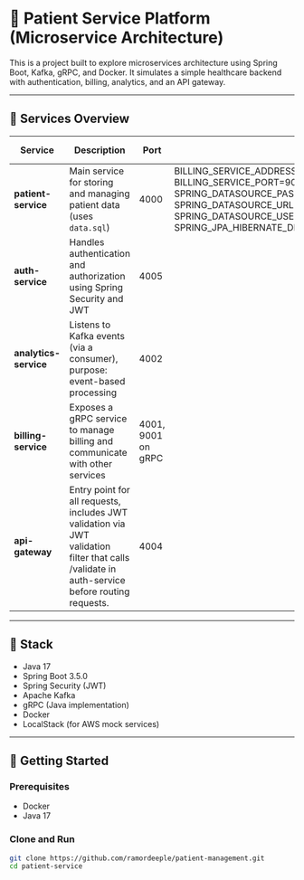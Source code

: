 # 🏥 Patient Service Platform (Microservice Architecture)

This is a project built to explore microservices architecture using Spring Boot, Kafka, gRPC, and Docker. It simulates a simple healthcare backend with authentication, billing, analytics, and an API gateway.

---

## 🧩 Services Overview

| Service           | Description   | Port | Environment variables | Run options |
|-------------------|---------------| ---- |-----------------------| -----------  |
| **patient-service**   | Main service for storing and managing patient data (uses `data.sql`) | 4000 | BILLING_SERVICE_ADDRESS=billing-service<br>BILLING_SERVICE_PORT=9001<br>SPRING_DATASOURCE_PASSWORD=password<br>SPRING_DATASOURCE_URL=jdbc:postgresql://patient-service-db:5432/db<br>SPRING_DATASOURCE_USERNAME=admin_user<br>SPRING_JPA_HIBERNATE_DDL_AUTO=update;SPRING_KAFKA_BOOTSTRAP_SERVERS=kafka:9092;SPRING_SQL_INIT_MODE=always
| **auth-service**      | Handles authentication and authorization using Spring Security and JWT | 4005
| **analytics-service** | Listens to Kafka events (via a consumer), purpose: event-based processing | 4002
| **billing-service**   | Exposes a gRPC service to manage billing and communicate with other services | 4001, 9001 on gRPC
| **api-gateway**       | Entry point for all requests, includes JWT validation via JWT validation filter that calls /validate in auth-service before routing requests. | 4004

---

## 🔧 Stack

- Java 17
- Spring Boot 3.5.0
- Spring Security (JWT)
- Apache Kafka
- gRPC (Java implementation)
- Docker
- LocalStack (for AWS mock services)

---

## 🚀 Getting Started

### Prerequisites

- Docker 
- Java 17


### Clone and Run

```bash
git clone https://github.com/ramordeeple/patient-management.git
cd patient-service


